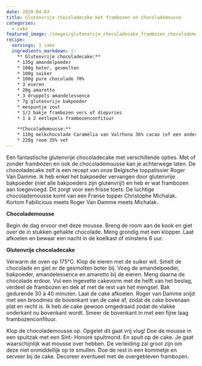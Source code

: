 ```yaml
---
date: 2020-04-03
title: Glutenvrije chocoladecake met frambozen en chocolademousse
categories:
  - cake
featured_image: /images/glutenvrije_chocoladecake_frambozen_chocolademousse800.jpg
recipe:
  servings: 1 cake
  ingredients_markdown: |-
    ** Glutenvrije chocoladecake:**
    * 135g amandelpoeder
    * 100g boter, gesmolten
    * 100g suiker
    * 100g pure chocolade 70% 
    * 3 eieren
    * 20g amaretto
    * 3 druppels amandelessence
    * 7g glutenvrije bakpoeder
    * mespuntje zout    * 1/2 bakje frambozen vers of diepvries
    * 1 à 2 eetlepels frambozenconfituur

    **Chocolademousse:**
    * 11Og melkchocolade Caramélia van Valrhona 36% cacao (of een ander merk)
    * 220g room 35% vet
---
```

Een fantastische glutenvrije chocoladecake met verschillende opties.
Met of zonder frambozen en ook de chocolademousse kan je achterwege laten.
De chocoladecake zelf is een recept van onze Belgische toppatissier Roger Van Damme. Ik heb enkel het bakpoeder vervangen door glutenvrije bakpoeder (niet alle bakpoeders zijn glutenvrij!) en heb er wat frambozen aan toegevoegd. Dit zorgt voor een frisse toets.
De luchtige chocolademousse komt van een Franse topper Christophe Michalak.
Kortom Fabilicious meets Roger Van Damme meets Michalak.


<!--more-->

**Chocolademousse**

Begin de dag ervoor met deze mousse.
Breng de room aan de kook en giet over de in stukken gehakte chocolade.
Meng grondig met een klopper.
Laat afkoelen en bewaar een nacht in de koelkast of minstens 6 uur.

**Glutenvrije chocoladecake**

Verwarm de oven op 175°C.
Klop de eieren met de suiker wit.
Smelt de chocolade en giet er de gesmolten boter bij.
Voeg de amandelpoeder, bakpoeder, amandelessence en amaretto bij de eieren.
Meng daarna de chocolade erdoor.
Vul een ingevette cakevorm met de helft van het beslag, verdeel de frambozen en dek af met de rest van het mengsel.
Bak gedurende 30 à 40 minuten.
Laat de cake afkoelen.
Roger van Damme snijd met een broodmes de bovenkant van de cake af, zodat de cake bovenaan plat en recht is.
Ik heb de cake gewoon omgedraaid zodat de vlakke onderkant nu bovenkant wordt.
Smeer de bovenkant in met een fijne laag frambozenconfituur.

Klop de chocolademousse op. Opgelet dit gaat vrij vlug!
Doe de mousse in een spuitzak met een Sint- Honoré spuitmond.
En spuit op de cake. Je gaat waarschijnlijk wat mousse over hebben.
De verleiding zal groot zijn om deze niet onmiddellijk op te smullen.
Doe de rest in een kommetje en serveer bij de cake.
Decoreer eventueel met de overgebleven frambozen.





